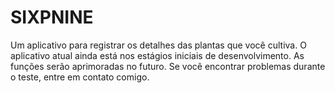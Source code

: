 # SIXPNINE
Um aplicativo para registrar os detalhes das plantas que você cultiva. O aplicativo atual ainda está nos estágios iniciais de desenvolvimento. As funções serão aprimoradas no futuro. Se você encontrar problemas durante o teste, entre em contato comigo.
